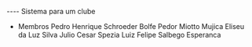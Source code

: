 ---- Sistema para um clube

- Membros
Pedro Henrique Schroeder Bolfe
Pedor Miotto Mujica
Eliseu da Luz Silva
Julio Cesar Spezia
Luiz Felipe Salbego Esperanca
